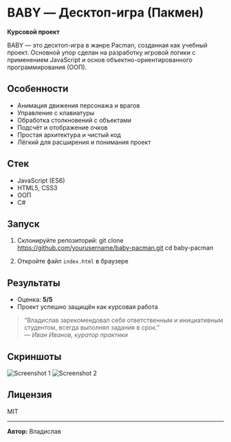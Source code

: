 # BABY — Десктоп-игра (Пакмен)

**Курсовой проект**

BABY — это десктоп-игра в жанре Pacman, созданная как учебный проект. Основной упор сделан на разработку игровой логики с применением JavaScript и основ объектно-ориентированного программирования (ООП).

## Особенности

- Анимация движения персонажа и врагов
- Управление с клавиатуры
- Обработка столкновений с объектами
- Подсчёт и отображение очков
- Простая архитектура и чистый код
- Лёгкий для расширения и понимания проект

## Стек

- JavaScript (ES6)
- HTML5, CSS3
- ООП
- C#

## Запуск

1. Склонируйте репозиторий:
git clone https://github.com/yourusername/baby-pacman.git cd baby-pacman

2. Откройте файл `index.html` в браузере

## Результаты

- Оценка: **5/5**
- Проект успешно защищён как курсовая работа

> “Владислав зарекомендовал себя ответственным и инициативным студентом, всегда выполнял задания в срок.”  
> — *Иван Иванов, куратор практики*

## Скриншоты

![Screenshot 1](./screenshots/screen1.png)
![Screenshot 2](./screenshots/screen2.png)

## Лицензия

MIT

---

**Автор:** Владислав 